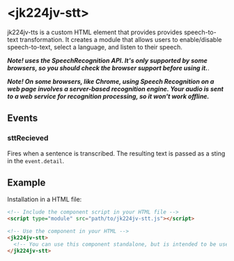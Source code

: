 # &lt;jk224jv-stt&gt;

jk224jv-tts is a custom HTML element that provides provides speech-to-text transformation. It creates a module that allows users to enable/disable speech-to-text, select a language, and listen to their speech.

  ***Note! uses the SpeechRecognition API. It's only supported by some browsers, so you should check the browser support before using it.***.

  ***Note! On some browsers, like Chrome, using Speech Recognition on a web page involves a server-based recognition engine. Your audio is sent to a web service for recognition processing, so it won't work offline.***

## Events

### sttRecieved

Fires when a sentence is transcribed. The resulting text is passed as a sting in the `event.detail`.

## Example

Installation in a HTML file:

``` HTML
<!-- Include the component script in your HTML file -->
<script type="module" src="path/to/jk224jv-stt.js"></script>

<!-- Use the component in your HTML -->
<jk224jv-stt>
  <!-- You can use this component standalone, but is intended to be use it as part of a larger application -->
</jk224jv-stt>


```
